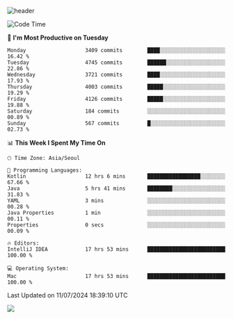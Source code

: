 ![header](https://capsule-render.vercel.app/api?type=Egg&color=timeAuto&height=300&section=header&text=PoPo&fontSize=90&animation=fadeIn)

  <!--START_SECTION:waka-->
![Code Time](http://img.shields.io/badge/Code%20Time-1%2C754%20hrs%2025%20mins-blue)

📅 **I'm Most Productive on Tuesday** 

```text
Monday                   3409 commits        ████░░░░░░░░░░░░░░░░░░░░░   16.42 % 
Tuesday                  4745 commits        ██████░░░░░░░░░░░░░░░░░░░   22.86 % 
Wednesday                3721 commits        ████░░░░░░░░░░░░░░░░░░░░░   17.93 % 
Thursday                 4003 commits        █████░░░░░░░░░░░░░░░░░░░░   19.29 % 
Friday                   4126 commits        █████░░░░░░░░░░░░░░░░░░░░   19.88 % 
Saturday                 184 commits         ░░░░░░░░░░░░░░░░░░░░░░░░░   00.89 % 
Sunday                   567 commits         █░░░░░░░░░░░░░░░░░░░░░░░░   02.73 % 
```


📊 **This Week I Spent My Time On** 

```text
🕑︎ Time Zone: Asia/Seoul

💬 Programming Languages: 
Kotlin                   12 hrs 6 mins       █████████████████░░░░░░░░   67.66 % 
Java                     5 hrs 41 mins       ████████░░░░░░░░░░░░░░░░░   31.83 % 
YAML                     3 mins              ░░░░░░░░░░░░░░░░░░░░░░░░░   00.28 % 
Java Properties          1 min               ░░░░░░░░░░░░░░░░░░░░░░░░░   00.11 % 
Properties               0 secs              ░░░░░░░░░░░░░░░░░░░░░░░░░   00.09 % 

🔥 Editors: 
IntelliJ IDEA            17 hrs 53 mins      █████████████████████████   100.00 % 

💻 Operating System: 
Mac                      17 hrs 53 mins      █████████████████████████   100.00 % 
```


 Last Updated on 11/07/2024 18:39:10 UTC
<!--END_SECTION:waka-->



<img src="https://capsule-render.vercel.app/api?type=Egg&color=timeAuto&height=300&section=footer&text=PoPo&fontSize=90&animation=fadeIn&reversal=true" />
